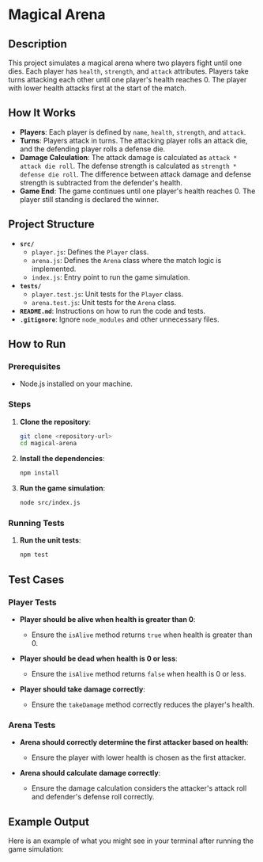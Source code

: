 # Magical Arena

## Description

This project simulates a magical arena where two players fight until one dies. Each player has `health`, `strength`, and `attack` attributes. Players take turns attacking each other until one player's health reaches 0. The player with lower health attacks first at the start of the match.

## How It Works

- **Players**: Each player is defined by `name`, `health`, `strength`, and `attack`.
- **Turns**: Players attack in turns. The attacking player rolls an attack die, and the defending player rolls a defense die.
- **Damage Calculation**: The attack damage is calculated as `attack * attack die roll`. The defense strength is calculated as `strength * defense die roll`. The difference between attack damage and defense strength is subtracted from the defender's health.
- **Game End**: The game continues until one player's health reaches 0. The player still standing is declared the winner.

## Project Structure

- **`src/`**
  - `player.js`: Defines the `Player` class.
  - `arena.js`: Defines the `Arena` class where the match logic is implemented.
  - `index.js`: Entry point to run the game simulation.
- **`tests/`**
  - `player.test.js`: Unit tests for the `Player` class.
  - `arena.test.js`: Unit tests for the `Arena` class.
- **`README.md`**: Instructions on how to run the code and tests.
- **`.gitignore`**: Ignore `node_modules` and other unnecessary files.

## How to Run

### Prerequisites

- Node.js installed on your machine.

### Steps

1. **Clone the repository**:

   ```sh
   git clone <repository-url>
   cd magical-arena
   ```

2. **Install the dependencies**:

   ```sh
   npm install
   ```

3. **Run the game simulation**:
   ```sh
   node src/index.js
   ```

### Running Tests

1. **Run the unit tests**:
   ```sh
   npm test
   ```

## Test Cases

### Player Tests

- **Player should be alive when health is greater than 0**:

  - Ensure the `isAlive` method returns `true` when health is greater than 0.

- **Player should be dead when health is 0 or less**:

  - Ensure the `isAlive` method returns `false` when health is 0 or less.

- **Player should take damage correctly**:
  - Ensure the `takeDamage` method correctly reduces the player's health.

### Arena Tests

- **Arena should correctly determine the first attacker based on health**:

  - Ensure the player with lower health is chosen as the first attacker.

- **Arena should calculate damage correctly**:
  - Ensure the damage calculation considers the attacker's attack roll and defender's defense roll correctly.

## Example Output

Here is an example of what you might see in your terminal after running the game simulation:
